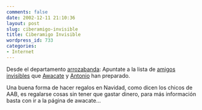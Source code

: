 ```yaml
---
comments: false
date: 2002-12-11 21:10:36
layout: post
slug: ciberamigo-invisible
title: Ciberamigo Invisible
wordpress_id: 733
categories:
- Internet
---
```


Desde el departamento [arrozabanda](http://arrozabanda.net/index.php?m=200212#406): Apuntate a la lista de [amigos invisibles](http://www.awacate.com/amigo/) que [Awacate](http://www.awacate.com/) y [Antonio](http://blogpocket.com) han preparado.





Una buena forma de hacer regalos en Navidad, como dicen los chicos de AAB, es regalarse cosas sin tener que gastar dinero, para más información basta con ir a la página de awacate…




 
